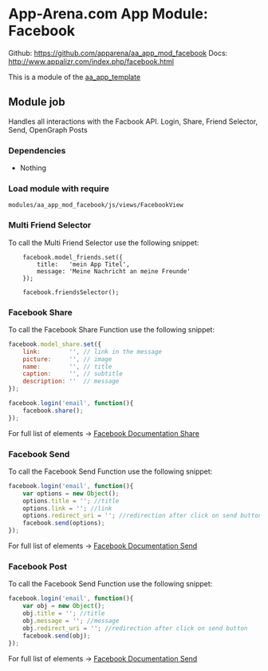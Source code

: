 # App-Arena.com App Module: Facebook
Github: https://github.com/apparena/aa_app_mod_facebook
Docs: http://www.appalizr.com/index.php/facebook.html

This is a module of the [aa_app_template](https://github.com/apparena/aa_app_template)

## Module job
Handles all interactions with the Facbook API.
Login, Share, Friend Selector, Send, OpenGraph Posts

### Dependencies
* Nothing

### Load module with require
```
modules/aa_app_mod_facebook/js/views/FacebookView
```

### Multi Friend Selector
To call the Multi Friend Selector use the following snippet:
```
    facebook.model_friends.set({
        title:   'mein App Titel',
        message: 'Meine Nachricht an meine Freunde'
    });

    facebook.friendsSelector();
```

### Facebook Share
To call the Facebook Share Function use the following snippet:
```javascript
facebook.model_share.set({
    link:        '', // link in the message
    picture:     '', // image
    name:        '', // title
    caption:     '', // subtitle
    description: ''  // message
});

facebook.login('email', function(){
    facebook.share();
});
```
For full list of elements -> [Facebook Documentation Share](https://developers.facebook.com/docs/reference/dialogs/feed/)

### Facebook Send
To call the Facebook Send Function use the following snippet:
```javascript
facebook.login('email', function(){
    var options = new Object();
    options.title = ''; //title
    options.link = ''; //link
    options.redirect_uri = ''; //redirection after click on send button
    facebook.send(options);
});
```
For full list of elements -> [Facebook Documentation Send](https://developers.facebook.com/docs/reference/dialogs/send/)

### Facebook Post
To call the Facebook Send Function use the following snippet:
```javascript
facebook.login('email', function(){
    var obj = new Object();
    obj.title = ''; //title
    obj.message = ''; //message
    obj.redirect_uri = ''; //redirection after click on send button
    facebook.send(obj);
});
```
For full list of elements -> [Facebook Documentation Send](https://developers.facebook.com/docs/reference/api/post/)

